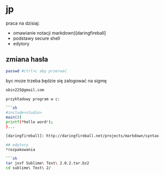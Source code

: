 jp
==

praca na dzisiaj:


* omawianie notacji markdown)[daringfireball]
* podstawy secure shell
* edytory



## zmiana hasła

```sh
passwd #ctrl+c aby przerwać
```

byc moze trzeba będzie się zalogować na sigmę

```sh
obin225@gmail.com

przykładowy program w c:

```sh
#include<studio>
main()(
printf(*hello word*);
}...

[daringfireball]: http://daringfireball.net/projects/markdown/syntax

## edytory
*rozpakowania

```sh
tar jxvf Sublime\ Text\ 2.0.2.tar.bz2
cd sublime\ Text\ 2/
